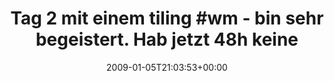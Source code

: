 ---
retweeted: false
source: <a href="http://twitter.com" rel="nofollow">Twitter Web Client</a>
entities:
  hashtags:
  - text: wm
    indices:
    - '23'
    - '26'
  symbols: []
  user_mentions: []
  urls: []
display_text_range:
- '0'
- '124'
favorite_count: '0'
id_str: '1097946519'
truncated: false
retweet_count: '0'
id: '1097946519'
created_at: Mon Jan 05 21:03:53 +0000 2009
favorited: false
full_text: 'Tag 2 mit einem tiling #wm  - bin sehr begeistert. Hab jetzt 48h keine
  Fenster verschoben und vermisse es auch noch nicht...'
lang: de
tags:
- wm
- pesos/twitter
date: '2009-01-05T21:03:53+00:00'
src: https://twitter.com/bascht/status/1097946519
original_url: https://twitter.com/bascht/status/1097946519
type: twitter_tweet
text: 'Tag 2 mit einem tiling #wm  - bin sehr begeistert. Hab jetzt 48h keine Fenster
  verschoben und vermisse es auch noch nicht...'
title: 'Tag 2 mit einem tiling #wm  - bin sehr begeistert. Hab jetzt 48h keine '

---